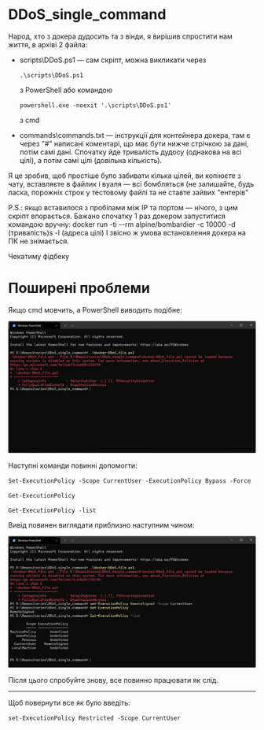 # DDoS_single_command
 
Народ, хто з докера дудосить та з вінди, я вирішив спростити нам життя, в архіві 2 файла: 
* scripts\DDoS.ps1 — сам скріпт, можна викликати через 
    ```
    .\scripts\DDoS.ps1
    ```
    з PowerShell або командою 
    ```
    powershell.exe -noexit '.\scripts\DDoS.ps1'
    ```
    з cmd

* commands\commands.txt — інструкції для контейнера докера, там є через "#" написані коментарі, що має бути нижче стрічкою за дані, потім самі дані. Спочатку йде тривалість дудосу (однакова на всі цілі), а потім самі цілі (довільна кількість).

Я це зробив, щоб простіше було забивати кілька цілей, ви копіюєте з чату, вставляєте в файлик і вуаля — всі бомбляться (не залишайте, будь ласка, порожніх строк у тестовому файлі та не ставте зайвих "ентерів"

P.S.: якщо вставилося з пробілами між IP та портом — нічого, з цим скріпт впорається. Бажано спочатку 1 раз докером запуститися командою вручну:
docker run -ti --rm alpine/bombardier -c 10000 -d (тривалість)s -l  (адреса цілі)
І звісно ж умова встановлення докера на ПК не знімається.

Чекатиму фідбеку

# Поширені проблеми

Якщо cmd мовчить, а PowerShell виводить подібне:

![error-ps](./images/error.png)

Наступні команди повинні допомогти:

```
Set-ExecutionPolicy -Scope CurrentUser -ExecutionPolicy Bypass -Force
```

```
Get-ExecutionPolicy
```

```
Get-ExecutionPolicy -list  
```

Вивід повинен виглядати приблизно наступним чином:

![resolving](./images/resolving.png)

Після цього спробуйте знову, все повинно працювати як слід.
___
Щоб повернути все як було введіть:

```
set-ExecutionPolicy Restricted -Scope CurrentUser
```